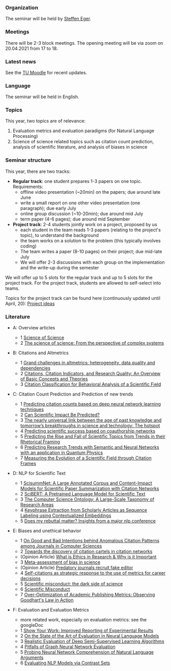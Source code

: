 ### Organization

The seminar will be held by [Steffen Eger](https://steffeneger.github.io/).

### Meetings
There will be 2-3 block meetings. The opening meeting will be via zoom on 20.04.2021 from 17 to 18.

### Latest news

See the [TU Moodle](https://moodle.informatik.tu-darmstadt.de/course/view.php?id=1043) for recent updates.

### Language
The seminar will be held in English.

### Topics

This year, two topics are of relevance:

   1. Evaluation metrics and evaluation paradigms (for Natural Language Processing)
   2. Science of science related topics such as citation count prediction, analysis of scientific literature, and analysis of biases in science

### Seminar structure

This year, there are two tracks:

  * **Regular track**: one student prepares 1-3 papers on one topic. Requirements:
       - offline video presentation (~20min) on the papers; due around late June
       - write a small report on one other video presentation (one paragraph); due early July
       - online group discussion (~10-20min); due around mid July
       - term paper (4-6 pages); due around mid September
  * **Project track**: 2-4 students jointly work on a project, proposed by us
       - each student in the team reads 1-3 papers (relating to the project's topic), to understand the background
       - the team works on a solution to the problem (this typically involves coding)
       - The team writes a paper (8-10 pages) on their project; due mid-late July
       - We will offer 2-3 discussions with each group on the implementation and the write-up during the semester

We will offer up to 5 slots for the regular track and up to 5 slots for the project track. For the project track, students are allowed to self-select into teams. 

Topics for the project track can be found here (continuously updated until April, 20): [Project ideas](https://docs.google.com/document/d/15EBPnYrz20CEF1a72MzvC0rvgmNLl8iBM5rOPiBQ_p4/edit?usp=sharing)


### Literature

* A: Overview articles
   - 1 [Science of Science](https://www.barabasilab.com/publications/science-of-science)
   - 2 [The science of science: From the perspective of complex systems](https://www.sciencedirect.com/science/article/pii/S0370157317303289) 
 
* B: Citations and Altmetrics 
   - 1 [Grand challenges in altmetrics: heterogeneity, data quality and dependencies
](https://link.springer.com/article/10.1007/s11192-016-1910-9)
   - 2 [Citations, Citation Indicators, and Research Quality: An Overview of Basic Concepts and Theories](https://journals.sagepub.com/doi/full/10.1177/2158244019829575)
   - 3 [Citation Classification for Behavioral Analysis of a Scientific Field](https://arxiv.org/abs/1609.00435)
 
* C: Citation Count Prediction and Prediction of new trends  
   - 1 [Predicting citation counts based on deep neural network learning techniques](https://arxiv.org/abs/1809.04365)
   - 2 [Can Scientific Impact Be Predicted?](https://arxiv.org/pdf/1606.05905.pdf)
   - 3 [The nearly universal link between the age of past knowledge and tomorrow’s breakthroughs in science and technology: The hotspot](https://advances.sciencemag.org/content/3/4/e1601315)
   - 4 [Predicting scientific success based on coauthorship networks](https://link.springer.com/article/10.1140/epjds/s13688-014-0009-x)
   - 5 [Predicting the Rise and Fall of Scientific Topics from Trends in their Rhetorical Framing](https://nlp.stanford.edu/pubs/prabhakaran2016rhetoricalroles.pdf)
   - 6 [Predicting Research Trends with Semantic and Neural Networks with an application in Quantum Physics](https://arxiv.org/abs/1906.06843)
   - 7 [Measuring the Evolution of a Scientific Field through Citation Frames](https://direct.mit.edu/tacl/article/doi/10.1162/tacl_a_00028/43437/Measuring-the-Evolution-of-a-Scientific-Field)
   
* D: NLP for Scientific Text
   - 1 [ScisummNet: A Large Annotated Corpus and Content-Impact Models for Scientific Paper Summarization with Citation Networks](https://arxiv.org/abs/1909.01716)
   - 2 [SciBERT: A Pretrained Language Model for Scientific Text](https://arxiv.org/abs/1903.10676)
   - 3 [The Computer Science Ontology: A Large-Scale
Taxonomy of Research Areas](http://oro.open.ac.uk/55484/14/55484.pdf)
   - 4 [Keyphrase Extraction from Scholarly Articles as Sequence Labeling using Contextualized Embeddings](https://arxiv.org/pdf/1910.08840.pdf)
   - 5 [Does my rebuttal matter? Insights from a major nlp conference](https://www.aclweb.org/anthology/N19-1129.pdf)

* E: Biases and unethical behavior 
   - 1 [On Good and Bad Intentions behind Anomalous Citation Patterns among Journals in Computer Sciences](https://arxiv.org/abs/1807.10804)
   - 2 [Towards the discovery of citation cartels in citation networks](https://ui.adsabs.harvard.edu/abs/2016FrP.....4...49F/abstract)
   - (Opinion Article) [What is Ethics in Research & Why is it Important](https://www.veronaschools.org/cms/lib02/NJ01001379/Centricity/Domain/588/What%20is%20Ethics%20in%20Research%20Why%20is%20it%20Important.pdf)
   - 3 [Meta-assessment of bias in science](https://www.ncbi.nlm.nih.gov/pubmed/?term=Meta-assessment+of+bias+in+science)
   - (Opinion Article) [Predatory journals recruit fake editor](https://www.nature.com/articles/543481a)
   - 4 [Self-citations as strategic response to the use of metrics for career decisions](https://www.sciencedirect.com/science/article/abs/pii/S004873331730210X)
   - 5 [Scientific misconduct: the dark side of science](https://link.springer.com/article/10.1007/s12210-015-0415-4)
   - 6 [Scientific Misconduct](https://www.annualreviews.org/doi/abs/10.1146/annurev-psych-122414-033437)
   - 7 [Over-Optimization of Academic Publishing Metrics: Observing Goodhart's Law in Action](https://academic.oup.com/gigascience/article/8/6/giz053/5506490)

* F: Evaluation and Evaluation Metrics
   - more related work, especially on evaluation metrics: see the googleDoc
   - 1 [Show Your Work: Improved Reporting of Experimental Results](https://arxiv.org/abs/1909.03004)
   - 2 [On the State of the Art of Evaluation in Neural Language Models](https://arxiv.org/abs/1707.05589)
   - 3 [Realistic Evaluation of Deep Semi-Supervised Learning Algorithms](https://papers.nips.cc/paper/7585-realistic-evaluation-of-deep-semi-supervised-learning-algorithms.pdf)
   - 4 [Pitfalls of Graph Neural Network Evaluation](https://arxiv.org/abs/1811.05868)
   - 5 [Probing Neural Network Comprehension of Natural Language Arguments](https://arxiv.org/abs/1907.07355)
   - 6 [Evaluating NLP Models via Contrast Sets](https://arxiv.org/abs/2004.02709)
